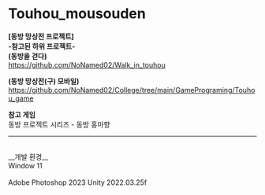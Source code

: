 # Touhou_mousouden
__[동방 망상전 프로젝트]__
<br/>
__-참고된 하위 프로젝트-__
<br/>
__(동방을 걷다)__
<br/>
https://github.com/NoNamed02/Walk_in_touhou

__(동방 망상전(구) 모바일)__
<br/>
https://github.com/NoNamed02/College/tree/main/GamePrograming/Touhou_game

__참고 게임__
<br/>
동방 프로젝트 시리즈 - 동방 홍마향


-------------------------------------------------------------------------------------------
<br/>
__개발 환경__
<br/>
Window 11
<br/>
<br/>
Adobe Photoshop 2023
Unity 2022.03.25f
<br/>
